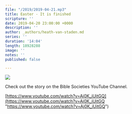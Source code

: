 ```yaml
---
file: "/2019/2019-04-21.mp3"
title: Easter - It is finished
scripture: ''
date: 2019-04-20 23:00:00 +0000
description: ''
author: _authors/heath-van-staden.md
series: ''
duration: '14:04'
length: 18928288
image: ''
notes: ''
published: false

---
```

![](https://res.cloudinary.com/libertychurchuk/image/upload/v1556025944/maxresdefault.jpg)

Check out the story on the Bible Societies YouTube Channel.

[https://www.youtube.com/watch?v=Aj0K_iUitGQ](https://www.youtube.com/watch?v=Aj0K_iUitGQ "https://www.youtube.com/watch?v=Aj0K_iUitGQ")